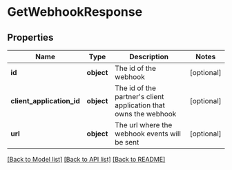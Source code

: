 # GetWebhookResponse

## Properties
Name | Type | Description | Notes
------------ | ------------- | ------------- | -------------
**id** | **object** | The id of the webhook | [optional] 
**client_application_id** | **object** | The id of the partner&#x27;s client application that owns the webhook | [optional] 
**url** | **object** | The url where the webhook events will be sent | [optional] 

[[Back to Model list]](../README.md#documentation-for-models) [[Back to API list]](../README.md#documentation-for-api-endpoints) [[Back to README]](../README.md)

